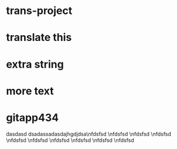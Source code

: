 # trans-project

# translate this

# extra string

# more text

# gitapp434
dasdasd dsadassadasdajhgdjdsa\nfdsfsd
\nfdsfsd
\nfdsfsd
\nfdsfsd
\nfdsfsd
\nfdsfsd
\nfdsfsd
\nfdsfsd
\nfdsfsd
\nfdsfsd
